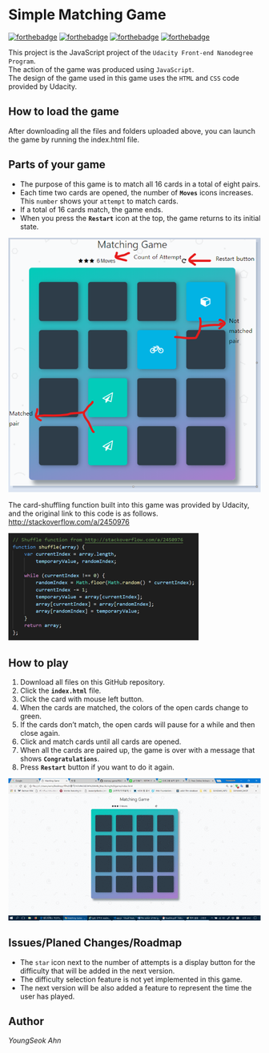 # Simple Matching Game


[![forthebadge](https://forthebadge.com/images/badges/made-with-javascript.svg)](https://forthebadge.com)
[![forthebadge](https://forthebadge.com/images/badges/uses-js.svg)](https://forthebadge.com)
[![forthebadge](https://forthebadge.com/images/badges/uses-css.svg)](https://forthebadge.com)
[![forthebadge](https://forthebadge.com/images/badges/uses-html.svg)](https://forthebadge.com)  

This project is the JavaScript project of the `Udacity Front-end Nanodegree Program`.   
The action of the game was produced using `JavaScript`.  
The design of the game used in this game uses the `HTML` and `CSS` code provided by Udacity.




## How to load the game


After downloading all the files and folders uploaded above, you can launch the game by running the index.html file.


## Parts of your game


* The purpose of this game is to match all 16 cards in a total of eight pairs.  
* Each time two cards are opened, the number of **`Moves`** icons increases. This `number` shows your `attempt` to match cards.   
* If a total of 16 cards match, the game ends.   
* When you press the **`Restart`**  icon at the top, the game returns to its initial state.  


![Alt shuffle_code](./readme_image/game.png)  


The card-shuffling function built into this game was provided by Udacity, and the original link to this code is as follows.  
http://stackoverflow.com/a/2450976  

![Alt shuffle_code](./readme_image/shuffle.png)





## How to play  


1.	Download all files on this GitHub repository.
2.	Click the **`index.html`** file.
3.	Click the card with mouse left button.
4.	When the cards are matched, the colors of the open cards change to green.
5.	If the cards don’t match, the open cards will pause for a while and then close again.
6.	Click and match cards until all cards are opened.
7.	When all the cards are paired up, the game is over with a message that shows **`Congratulations`**.
8.	Press **`Restart`** button if you want to do it again.


![Alt shuffle_code](./readme_image/matching.gif)


## Issues/Planed Changes/Roadmap  


* The `star` icon next to the number of attempts is a display button for the difficulty that will be added in the next version.  
* The difficulty selection feature is not yet implemented in this game.  
* The next version will be also added a feature to represent the time the user has played.  


## Author


*YoungSeok Ahn*





  
  



